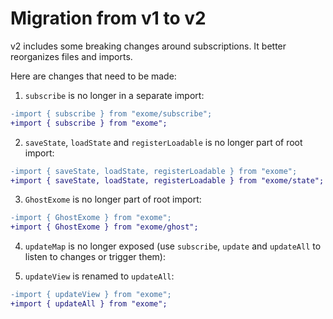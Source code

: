 # Migration from v1 to v2

v2 includes some breaking changes around subscriptions. It better reorganizes files and imports.

Here are changes that need to be made:

1. `subscribe` is no longer in a separate import:

```diff
-import { subscribe } from "exome/subscribe";
+import { subscribe } from "exome";
```

2. `saveState`, `loadState` and `registerLoadable` is no longer part of root import:

```diff
-import { saveState, loadState, registerLoadable } from "exome";
+import { saveState, loadState, registerLoadable } from "exome/state";
```

3. `GhostExome` is no longer part of root import:

```diff
-import { GhostExome } from "exome";
+import { GhostExome } from "exome/ghost";
```

4. `updateMap` is no longer exposed (use `subscribe`, `update` and `updateAll` to listen to changes or trigger them):

5. `updateView` is renamed to `updateAll`:

```diff
-import { updateView } from "exome";
+import { updateAll } from "exome";
```
